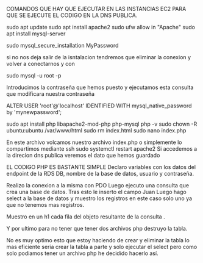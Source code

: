 COMANDOS QUE HAY QUE EJECUTAR EN LAS INSTANCIAS EC2 PARA QUE SE EJECUTE EL CODIGO EN LA DNS PUBLICA.

sudo apt update
sudo apt install apache2
sudo ufw allow in "Apache"
sudo apt install mysql-server

sudo mysql_secure_installation       MyPassword

si no nos deja salir de la isntalacion tendremos que eliminar la conexion y volver a conectarnos y con 

sudo mysql -u root -p 

Introducimos la contraseña que hemos puesto
y ejecutamos esta consulta que modificara nuestra contraseña 

ALTER USER 'root'@'localhost' IDENTIFIED WITH mysql_native_password by 'mynewpassword';

sudo apt install php libapache2-mod-php php-mysql
php -v
sudo chown -R ubuntu:ubuntu /var/www/html
sudo rm index.html
sudo nano index.php

En este archivo volcamos nuestro archivo index.php o simplemente lo compartimos mediante ssh
sudo systemctl restart apache2
Si accedemos a la direcion dns publica veremos el dato que hemos guardado

EL CODIGO PHP ES BASTANTE SIMPLE 
Declaro variables con los datos del endpoint de la RDS DB, nombre de la base de datos, usuario y contraseña.

Realizo la conexion a la misma con PDO 
Luego ejecuto una consulta que crea una base de datos.
Tras esto le inserto el campo Juan
Luego hago select a  la base de datos y muestro los registros en este caso solo uno ya que no tenemos mas registros.

Muestro en un h1 cada fila del objeto resultante de la consulta .

Y por ultimo para no tener que tener dos archivos php destruyo la tabla.

No es muy optimo esto que estoy haciendo de crear y eliminar la tabla lo mas eficiente seria crear la tabla a parte y solo ejecutar el select pero como solo podiamos tener un archivo php he decidido hacerlo así.
